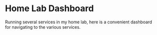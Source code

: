# Home Lab Dashboard

Running several services in my home lab, here is a convenient dashboard for
navigating to the various services.
